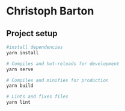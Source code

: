 # Christoph Barton


## Project setup

```bash
#install dependencies
yarn install

# Compiles and hot-reloads for development
yarn serve

# Compiles and minifies for production
yarn build

# Lints and fixes files
yarn lint
```


